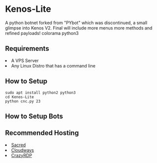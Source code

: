 # Kenos-Lite
A python botnet forked from "PYbot" which was discontinued, a small glimpse into Kenos V2. Final will include more menus more methods and refined payloads!
colorama python3
<div>
  <h2>Requirements</h2><lu>
  <li>A VPS Server
  <li>Any Linux Distro that has a command line

<div>
  <h2>How to Setup</h2>
  <pre><code>sudo apt install python2 python3
cd Kenos-Lite
python cnc.py 23</code></pre>
  <div>

<div>
  <h2>How to Setup Bots</h2>

<div>
  <h2>Recommended Hosting</h2><lu>
  <li><a href="https://sacred.sbs/">Sacred</a>
  <li><a href="https://www.cloudways.com/en/">Cloudways</a>
  <li><a href="https://crazyrdp.com/linux-vps-hosting/">CrazyRDP</a>
    <div></lu>
